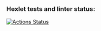 ### Hexlet tests and linter status:
[![Actions Status](https://github.com/Sergoff1/java-project-lvl2/workflows/hexlet-check/badge.svg)](https://github.com/Sergoff1/java-project-lvl2/actions)